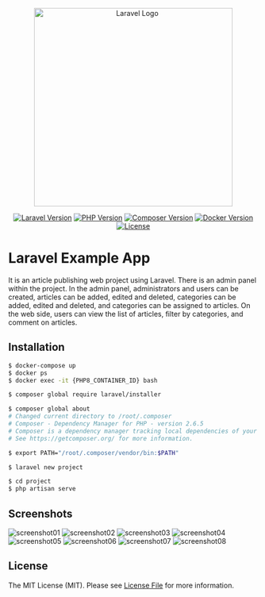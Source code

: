 <p align="center"><a href="https://laravel.com" target="_blank" rel="nofollow"><img src="https://raw.githubusercontent.com/laravel/art/master/logo-lockup/5%20SVG/2%20CMYK/1%20Full%20Color/laravel-logolockup-cmyk-red.svg" width="400" alt="Laravel Logo"></a></p>

<p align="center">
<a href="https://laravel.com/docs/10.x" target="_blank" rel="nofollow"><img src="https://img.shields.io/badge/Laravel-v10.29.0-FF2D20?logo=laravel&logoColor=white&labelColor=FF2D20" alt="Laravel Version"></a>
<a href="https://www.php.net/releases/8_1_23.php" target="_blank" rel="nofollow"><img src="https://img.shields.io/badge/PHP-v8.1.23-777BB4?logo=php&logoColor=white&labelColor=777BB4" alt="PHP Version"></a>
<a href="https://getcomposer.org" target="_blank" rel="nofollow"><img src="https://img.shields.io/badge/Composer-v2.6.5-885630?logo=composer&logoColor=white&labelColor=885630" alt="Composer Version"></a>
<a href="https://www.docker.com" target="_blank" rel="nofollow"><img src="https://img.shields.io/badge/Docker-v4.25.0-2496ED?logo=docker&logoColor=white&labelColor=2496ED" alt="Docker Version"></a>
<a href="https://github.com/berkanumutlu/laravel-example-app/blob/master/LICENSE" target="_blank" rel="nofollow"><img src="https://img.shields.io/github/license/berkanumutlu/laravel-example-app" alt="License"></a>
</p>

# Laravel Example App

It is an article publishing web project using Laravel. There is an admin panel within the project. In the admin panel, administrators and users can be created, articles can be added, edited and deleted, categories can be added, edited and deleted, and categories can be assigned to articles. On the web side, users can view the list of articles, filter by categories, and comment on articles.

## Installation

```sh
$ docker-compose up
$ docker ps
$ docker exec -it {PHP8_CONTAINER_ID} bash
```

```sh
$ composer global require laravel/installer
```

```sh
$ composer global about
# Changed current directory to /root/.composer
# Composer - Dependency Manager for PHP - version 2.6.5
# Composer is a dependency manager tracking local dependencies of your projects and libraries.
# See https://getcomposer.org/ for more information.
```

```sh
$ export PATH="/root/.composer/vendor/bin:$PATH"
```

```sh
$ laravel new project
```

```sh
$ cd project
$ php artisan serve
```

## Screenshots

![screenshot01](screenshots/home.png)
![screenshot02](screenshots/article_list.png)
![screenshot03](screenshots/article_detail.png)
![screenshot04](screenshots/login.png)
![screenshot05](screenshots/register.png)
![screenshot06](screenshots/reset-password.png)
![screenshot07](screenshots/user_profile.png)
![screenshot08](screenshots/user_change-password.png)

## License

The MIT License (MIT). Please see [License File](LICENSE) for more information.